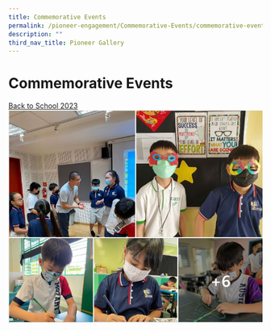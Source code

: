 ```yaml
---
title: Commemorative Events
permalink: /pioneer-engagement/Commemorative-Events/commemorative-events/
description: ""
third_nav_title: Pioneer Gallery
---
```

# Commemorative Events

<a href="https://www.facebook.com/pioneerprisch/posts/pfbid02AEfbAt1um2PtNo4QWMj9tKjacg7gnurfRimkfXPYqBaENVKytRsro4bTVvmkjsJwl/" target=blank>Back to School 2023<img src="/images/Photo%20Album%20Thumb/back%20to%20school%202023.jpg"/></a>